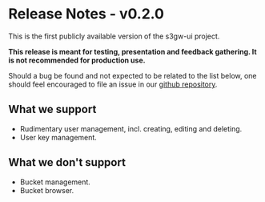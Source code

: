 # Release Notes - v0.2.0

This is the first publicly available version of the s3gw-ui project.

**This release is meant for testing, presentation and feedback gathering. It is not
recommended for production use.**

Should a bug be found and not expected to be related to the list below, one
should feel encouraged to file an issue in our [github repository][1].

## What we support

- Rudimentary user management, incl. creating, editing and deleting.
- User key management.

## What we don't support

- Bucket management.
- Bucket browser.

[1]: https://github.com/aquarist-labs/s3gw-ui
